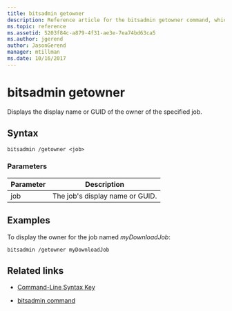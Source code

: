 ```yaml
---
title: bitsadmin getowner
description: Reference article for the bitsadmin getowner command, which retrieves the owner of the specified job.
ms.topic: reference
ms.assetid: 5203f84c-a879-4f31-ae3e-7ea74bd63ca5
ms.author: jgerend
author: JasonGerend
manager: mtillman
ms.date: 10/16/2017
---
```


# bitsadmin getowner

Displays the display name or GUID of the owner of the specified job.

## Syntax

```
bitsadmin /getowner <job>
```

### Parameters

| Parameter | Description |
| -------------- | -------------- |
| job | The job's display name or GUID. |

## Examples

To display the owner for the job named *myDownloadJob*:

```
bitsadmin /getowner myDownloadJob
```

## Related links

- [Command-Line Syntax Key](command-line-syntax-key.md)

- [bitsadmin command](bitsadmin.md)
